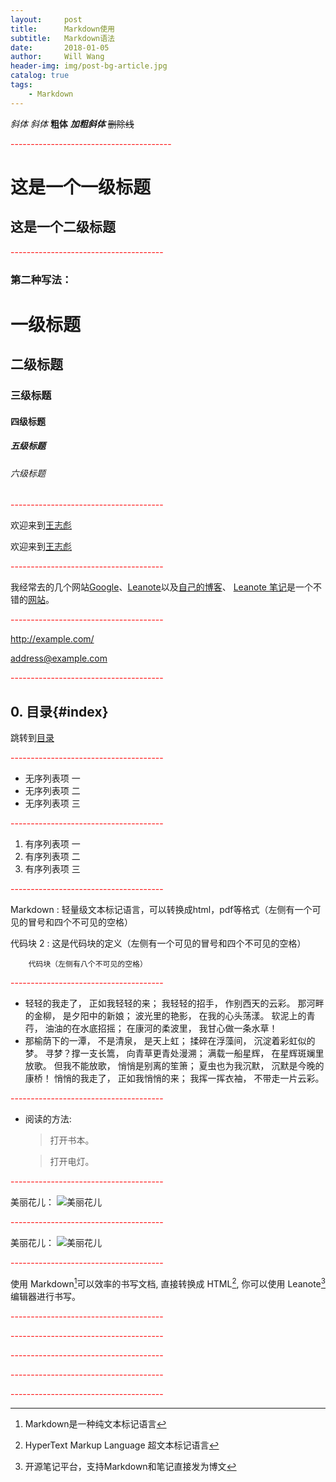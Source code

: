 ```yaml
---
layout:     post
title:      Markdown使用
subtitle:   Markdown语法
date:       2018-01-05
author:     Will Wang
header-img: img/post-bg-article.jpg
catalog: true
tags:
    - Markdown
---
```


*斜体* _斜体_
**粗体**
***加粗斜体***
~~删除线~~

<font color="red">----------------------------------------</font>

这是一个一级标题
============================
这是一个二级标题
----------------------------

<font color="red">--------------------------------------</font>

### 第二种写法：
# 一级标题
## 二级标题
### 三级标题
#### 四级标题
##### 五级标题
###### 六级标题

<font color="red">--------------------------------------</font>

欢迎来到[王志彪](https://github.com/flyingwzb)

欢迎来到[王志彪](https://github.com/flyingwzb "will wang")

<font color="red">--------------------------------------</font>

我经常去的几个网站[Google][1]、[Leanote][2]以及[自己的博客][3]、
[Leanote 笔记][2]是一个不错的[网站][]。

[1]:http://www.google.com "Google"
[2]:http://www.leanote.com "Leanote"
[3]:https://github.com/flyingwzb "王志彪"
[网站]:http://http://blog.leanote.com/freewalk

<font color="red">--------------------------------------</font>

<http://example.com/>

<address@example.com>

<font color="red">--------------------------------------</font>

## 0. 目录{#index}
跳转到[目录](#index)

<font color="red">--------------------------------------</font>

- 无序列表项 一
- 无序列表项 二
- 无序列表项 三

<font color="red">--------------------------------------</font>

1. 有序列表项 一
2. 有序列表项 二
3. 有序列表项 三

<font color="red">--------------------------------------</font>

Markdown
:    轻量级文本标记语言，可以转换成html，pdf等格式（左侧有一个可见的冒号和四个不可见的空格）

代码块 2
:   这是代码块的定义（左侧有一个可见的冒号和四个不可见的空格）

        代码块（左侧有八个不可见的空格）

<font color="red">--------------------------------------</font>

*   轻轻的我走了， 正如我轻轻的来； 我轻轻的招手， 作别西天的云彩。
那河畔的金柳， 是夕阳中的新娘； 波光里的艳影， 在我的心头荡漾。 
软泥上的青荇， 油油的在水底招摇； 在康河的柔波里， 我甘心做一条水草！ 
*   那榆荫下的一潭， 不是清泉， 是天上虹； 揉碎在浮藻间， 沉淀着彩虹似的梦。 
寻梦？撑一支长篙， 向青草更青处漫溯； 满载一船星辉， 在星辉斑斓里放歌。 
但我不能放歌， 悄悄是别离的笙箫； 夏虫也为我沉默， 沉默是今晚的康桥！ 
悄悄的我走了， 正如我悄悄的来； 我挥一挥衣袖， 不带走一片云彩。

<font color="red">--------------------------------------</font>

* 阅读的方法:

    > 打开书本。
    
    > 打开电灯。

<font color="red">--------------------------------------</font>

美丽花儿： 
![美丽花儿](http://ww2.sinaimg.cn/large/56d258bdjw1eugeubg8ujj21kw16odn6.jpg "美丽花儿")

<font color="red">--------------------------------------</font>

美丽花儿：
![美丽花儿][flower]

[flower]:http://ww2.sinaimg.cn/large/56d258bdjw1eugeubg8ujj21kw16odn6.jpg  "美丽花儿"

<font color="red">--------------------------------------</font>

使用 Markdown[^1]可以效率的书写文档, 直接转换成 HTML[^2], 你可以使用 Leanote[^Le] 编辑器进行书写。

[^1]:Markdown是一种纯文本标记语言
[^2]:HyperText Markup Language 超文本标记语言
[^Le]:开源笔记平台，支持Markdown和笔记直接发为博文

<font color="red">--------------------------------------</font>

<font color="red">--------------------------------------</font>

<font color="red">--------------------------------------</font>

<font color="red">--------------------------------------</font>

<font color="red">--------------------------------------</font>